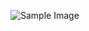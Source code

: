 ![Sample Image](https://png.pngtree.com/png-clipart/20190115/ourmid/pngtree-black-simple-cat-cartoon-png-image_365382.jpg)